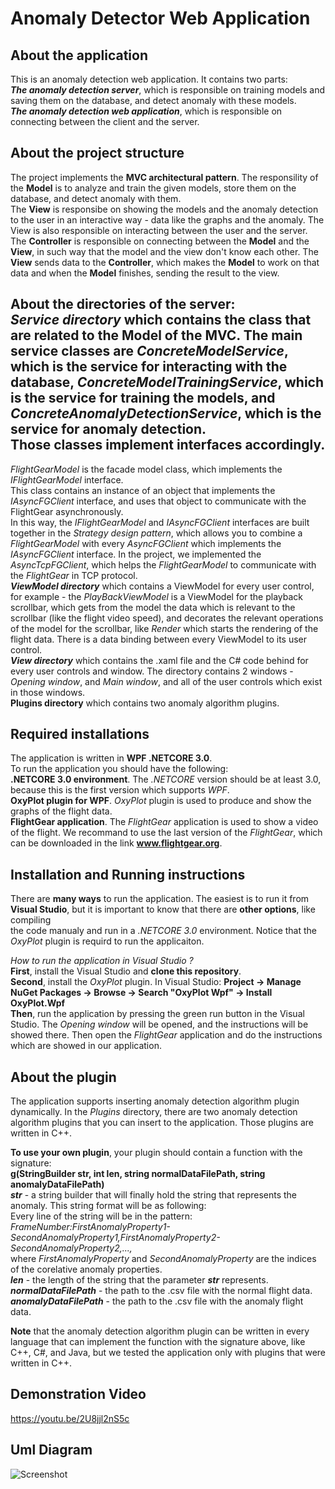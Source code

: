 # Anomaly Detector Web Application
About the application
---------------------
This is an anomaly detection web application. It contains two parts:  
***The anomaly detection server***, which is responsible on training models and saving them on the database, and detect anomaly with these models.  
***The anomaly detection web application***, which is responsible on connecting between the client and the server.    

About the project structure
---------------------------
The project implements the **MVC architectural pattern**.
The responsility of the **Model** is to analyze and train the given models, store them on the database, and detect anomaly with them.  
The **View** is responsibe on showing the models and the anomaly detection to the user in an interactive way - data like the graphs and the anomaly. The View is also responsible on interacting between the user and the server.  
The **Controller** is responsible on connecting between the **Model** and the **View**, in such way that the model and the view don't know each other. The **View** sends data to the **Controller**, which makes the **Model** to work on that data and when the **Model** finishes, sending the result to the view.  
  
About the directories of the server:  
***Service directory*** which contains the class that are related to the **Model** of the **MVC**. The main service classes are *ConcreteModelService*, which is the service for interacting with the database,
*ConcreteModelTrainingService*, which is the service for training the models, and *ConcreteAnomalyDetectionService*, which is the service for anomaly detection.  
Those classes implement interfaces accordingly.  
-----------------
*FlightGearModel* is the facade model class, which implements the *IFlightGearModel* interface.  
This class contains an instance of an object that implements the *IAsyncFGClient* interface, and uses that object to communicate with the FlightGear asynchronously.  
In this way, the *IFlightGearModel* and *IAsyncFGClient* interfaces are built together in the *Strategy design pattern*, which allows you to combine a *FlightGearModel* with every *AsyncFGClient* which implements the *IAsyncFGClient* interface. In the project, we implemented the *AsyncTcpFGClient*, which helps the *FlightGearModel* to communicate with the *FlightGear* in TCP protocol.  
***ViewModel directory*** which contains a ViewModel for every user control, for example - the *PlayBackViewModel* is a ViewModel for the playback scrollbar, which gets from the 
model the data which is relevant to the scrollbar (like the flight video speed), and decorates the relevant operations of the model for the scrollbar, like *Render* which starts 
the rendering of the flight data. There is a data binding between every ViewModel to its user control.  
***View directory*** which contains the .xaml file and the C# code behind for every user controls and window. The directory contains 2 windows - *Opening window*, and *Main window*, and all of the user controls which exist in those windows.  
**Plugins directory** which contains two anomaly algorithm plugins.  

Required installations
----------------------
The application is written in **WPF .NETCORE 3.0**.  
To run the application you should have the following:  
**.NETCORE 3.0 environment**. The *.NETCORE* version should be at least 3.0, because this is the first version which supports *WPF*.  
**OxyPlot plugin for WPF**. *OxyPlot* plugin is used to produce and show the graphs of the flight data.  
**FlightGear application**. The *FlightGear* application is used to show a video of the flight. We recommand to use the last version of the *FlightGear*, which can be downloaded in the link **www.flightgear.org**.  

Installation and Running instructions
-------------------------------------
There are **many ways** to run the application. The easiest is to run it from **Visual Studio**, but it is important to know that there are **other options**, like compiling  
the code manualy and run in a *.NETCORE 3.0* environment. Notice that the *OxyPlot* plugin is requird to run the applicaiton.  
  
*How to run the application in Visual Studio ?*  
**First**, install the Visual Studio and **clone this repository**.  
**Second**, install the *OxyPlot* plugin. In Visual Studio: **Project -> Manage NuGet Packages -> Browse -> Search "OxyPlot Wpf" -> Install OxyPlot.Wpf**  
**Then**, run the application by pressing the green run button in the Visual Studio. The *Opening window* will be opened, and the instructions will be showed there. Then open the *FlightGear* application and do the instructions which are showed in our application.  

About the plugin
----------------
The application supports inserting anomaly detection algorithm plugin dynamically. In the *Plugins* directory, there are two anomaly detection algorithm plugins that you can insert to the application. Those plugins are written in C++.  

**To use your own plugin**, your plugin should contain a function with the signature:  
**g(StringBuilder str, int len, string normalDataFilePath, string anomalyDataFilePath)**  
***str*** - a string builder that will finally hold the string that represents the anomaly. This string format will be as following:  
Every line of the string will be in the pattern:  
*FrameNumber:FirstAnomalyProperty1-SecondAnomalyProperty1,FirstAnomalyProperty2-SecondAnomalyProperty2,...,*  
where *FirstAnomalyProperty* and *SecondAnomalyProperty* are the indices of the corelative anomaly properties.  
***len*** - the length of the string that the parameter ***str*** represents.  
***normalDataFilePath*** - the path to the .csv file with the normal flight data.  
***anomalyDataFilePath*** - the path to the .csv file with the anomaly flight data.  

**Note** that the anomaly detection algorithm plugin can be written in every language that can implement the function with the signature above, like C++, C#, and Java, but we tested the application only with plugins that were written in C++.  

Demonstration Video
----------------
https://youtu.be/2U8jjl2nS5c

Uml Diagram
----------------
![Screenshot](uml.png)  
  




